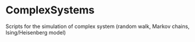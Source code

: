 # ComplexSystems
Scripts for the simulation of complex system (random walk, Markov chains, Ising/Heisenberg model)
